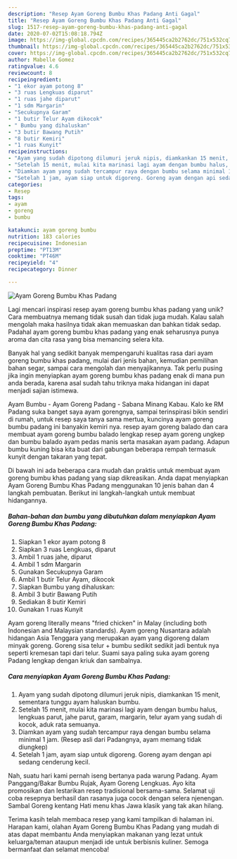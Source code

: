 ```yaml
---
description: "Resep Ayam Goreng Bumbu Khas Padang Anti Gagal"
title: "Resep Ayam Goreng Bumbu Khas Padang Anti Gagal"
slug: 1517-resep-ayam-goreng-bumbu-khas-padang-anti-gagal
date: 2020-07-02T15:08:18.794Z
image: https://img-global.cpcdn.com/recipes/365445ca2b2762dc/751x532cq70/ayam-goreng-bumbu-khas-padang-foto-resep-utama.jpg
thumbnail: https://img-global.cpcdn.com/recipes/365445ca2b2762dc/751x532cq70/ayam-goreng-bumbu-khas-padang-foto-resep-utama.jpg
cover: https://img-global.cpcdn.com/recipes/365445ca2b2762dc/751x532cq70/ayam-goreng-bumbu-khas-padang-foto-resep-utama.jpg
author: Mabelle Gomez
ratingvalue: 4.6
reviewcount: 8
recipeingredient:
- "1 ekor ayam potong 8"
- "3 ruas Lengkuas diparut"
- "1 ruas jahe diparut"
- "1 sdm Margarin"
- "Secukupnya Garam"
- "1 butir Telur Ayam dikocok"
- " Bumbu yang dihaluskan"
- "3 butir Bawang Putih"
- "8 butir Kemiri"
- "1 ruas Kunyit"
recipeinstructions:
- "Ayam yang sudah dipotong dilumuri jeruk nipis, diamkankan 15 menit, sementara tunggu ayam haluskan bumbu."
- "Setelah 15 menit, mulai kita marinasi lagi ayam dengan bumbu halus, lengkuas parut, jahe parut, garam, margarin, telur ayam yang sudah di kocok, aduk rata semuanya."
- "Diamkan ayam yang sudah tercampur raya dengan bumbu selama minimal 1 jam. (Resep asli dari Padangnya, ayam memang tidak diungkep)"
- "Setelah 1 jam, ayam siap untuk digoreng. Goreng ayam dengan api sedang cenderung kecil."
categories:
- Resep
tags:
- ayam
- goreng
- bumbu

katakunci: ayam goreng bumbu 
nutrition: 183 calories
recipecuisine: Indonesian
preptime: "PT13M"
cooktime: "PT46M"
recipeyield: "4"
recipecategory: Dinner

---
```



![Ayam Goreng Bumbu Khas Padang](https://img-global.cpcdn.com/recipes/365445ca2b2762dc/751x532cq70/ayam-goreng-bumbu-khas-padang-foto-resep-utama.jpg)

Lagi mencari inspirasi resep ayam goreng bumbu khas padang yang unik? Cara membuatnya memang tidak susah dan tidak juga mudah. Kalau salah mengolah maka hasilnya tidak akan memuaskan dan bahkan tidak sedap. Padahal ayam goreng bumbu khas padang yang enak seharusnya punya aroma dan cita rasa yang bisa memancing selera kita.

Banyak hal yang sedikit banyak mempengaruhi kualitas rasa dari ayam goreng bumbu khas padang, mulai dari jenis bahan, kemudian pemilihan bahan segar, sampai cara mengolah dan menyajikannya. Tak perlu pusing jika ingin menyiapkan ayam goreng bumbu khas padang enak di mana pun anda berada, karena asal sudah tahu triknya maka hidangan ini dapat menjadi sajian istimewa.

Ayam Bumbu - Ayam Goreng Padang - Sabana Minang Kabau. Kalo ke RM Padang suka banget saya ayam gorengnya, sampai terinspirasi bikin sendiri di rumah, untuk resep saya tanya sama mertua, kuncinya ayam goreng bumbu padang ini banyakin kemiri nya. resep ayam goreng balado dan cara membuat ayam goreng bumbu balado lengkap resep ayam goreng ungkep dan bumbu balado ayam pedas manis serta masakan ayam padang. Adapun bumbu kuning bisa kita buat dari gabungan beberapa rempah termasuk kunyit dengan takaran yang tepat.


Di bawah ini ada beberapa cara mudah dan praktis untuk membuat ayam goreng bumbu khas padang yang siap dikreasikan. Anda dapat menyiapkan Ayam Goreng Bumbu Khas Padang menggunakan 10 jenis bahan dan 4 langkah pembuatan. Berikut ini langkah-langkah untuk membuat hidangannya.

<!--inarticleads1-->

##### Bahan-bahan dan bumbu yang dibutuhkan dalam menyiapkan Ayam Goreng Bumbu Khas Padang:

1. Siapkan 1 ekor ayam potong 8
1. Siapkan 3 ruas Lengkuas, diparut
1. Ambil 1 ruas jahe, diparut
1. Ambil 1 sdm Margarin
1. Gunakan Secukupnya Garam
1. Ambil 1 butir Telur Ayam, dikocok
1. Siapkan  Bumbu yang dihaluskan:
1. Ambil 3 butir Bawang Putih
1. Sediakan 8 butir Kemiri
1. Gunakan 1 ruas Kunyit


Ayam goreng literally means &#34;fried chicken&#34; in Malay (including both Indonesian and Malaysian standards). Ayam goreng Nusantara adalah hidangan Asia Tenggara yang merupakan ayam yang digoreng dalam minyak goreng. Goreng sisa telur + bumbu sedikit sedikit jadi bentuk nya seperti kremesan tapi dari telur. Suami saya paling suka ayam goreng Padang lengkap dengan kriuk dan sambalnya. 

<!--inarticleads2-->

##### Cara menyiapkan Ayam Goreng Bumbu Khas Padang:

1. Ayam yang sudah dipotong dilumuri jeruk nipis, diamkankan 15 menit, sementara tunggu ayam haluskan bumbu.
1. Setelah 15 menit, mulai kita marinasi lagi ayam dengan bumbu halus, lengkuas parut, jahe parut, garam, margarin, telur ayam yang sudah di kocok, aduk rata semuanya.
1. Diamkan ayam yang sudah tercampur raya dengan bumbu selama minimal 1 jam. (Resep asli dari Padangnya, ayam memang tidak diungkep)
1. Setelah 1 jam, ayam siap untuk digoreng. Goreng ayam dengan api sedang cenderung kecil.


Nah, suatu hari kami pernah iseng bertanya pada warung Padang. Ayam Panggang/Bakar Bumbu Rujak, Ayam Goreng Lengkuas. Ayo kita promosikan dan lestarikan resep tradisional bersama-sama. Selamat uji coba resepnya berhasil dan rasanya juga cocok dengan selera njenengan. Sambal Goreng kentang Hati menu khas Jawa klasik yang tak akan hilang. 

Terima kasih telah membaca resep yang kami tampilkan di halaman ini. Harapan kami, olahan Ayam Goreng Bumbu Khas Padang yang mudah di atas dapat membantu Anda menyiapkan makanan yang lezat untuk keluarga/teman ataupun menjadi ide untuk berbisnis kuliner. Semoga bermanfaat dan selamat mencoba!
